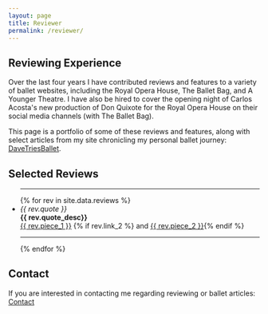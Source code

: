 ```yaml
---
layout: page
title: Reviewer
permalink: /reviewer/
---
```


## <i class="fa fa-newspaper-o"></i> Reviewing Experience

Over the last four years I have contributed reviews and features to a variety of ballet websites, including the Royal Opera House, The Ballet Bag, and A Younger Theatre. I have also be hired to cover the opening night of Carlos Acosta's new production of Don Quixote for the Royal Opera House on their social media channels (with The Ballet Bag).

This page is a portfolio of some of these reviews and features, along with select articles from my site chronicling my personal ballet journey: [DaveTriesBallet](http://www.davetriesballet.com).

## <i class="fa fa-newspaper-o"></i> Selected Reviews

<ul>
<hr>
{% for rev in site.data.reviews %}
  <li>
    <i>{{ rev.quote }}</i>
    <br />
    <b>{{ rev.quote_desc}}</b>
    <br />
    <a class="link" href="{{ rev.link_1 }}">{{ rev.piece_1 }}</a>
    {% if rev.link_2 %} and <a class="link" href="{{ rev.link_2 }}">{{ rev.piece_2 }}</a>{% endif %}
   </li>
  <hr>
{% endfor %}
</ul>

## <i class="fa fa-newspaper-o"></i> Contact

If you are interested in contacting me regarding reviewing or ballet articles: [<i class="fa fa-envelope"></i> Contact](mailto:reviewer@davidjw.co.uk?Subject=Reviewing%20Contact%20Enquiry)


